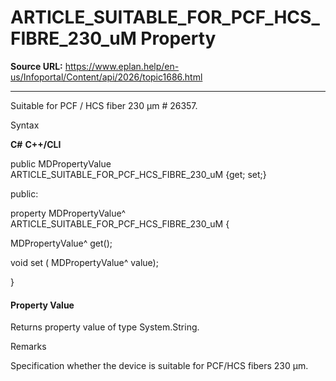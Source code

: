 # ARTICLE_SUITABLE_FOR_PCF_HCS_FIBRE_230_uM Property

**Source URL:** https://www.eplan.help/en-us/Infoportal/Content/api/2026/topic1686.html

---

Suitable for PCF / HCS fiber 230 µm # 26357.

Syntax

**C#**
**C++/CLI**


public MDPropertyValue ARTICLE_SUITABLE_FOR_PCF_HCS_FIBRE_230_uM {get; set;}

public:

property MDPropertyValue^ ARTICLE_SUITABLE_FOR_PCF_HCS_FIBRE_230_uM {

   MDPropertyValue^ get();

   void set (    MDPropertyValue^ value);

}


#### Property Value

Returns property value of type System.String.

Remarks

Specification whether the device is suitable for PCF/HCS fibers 230 µm.
